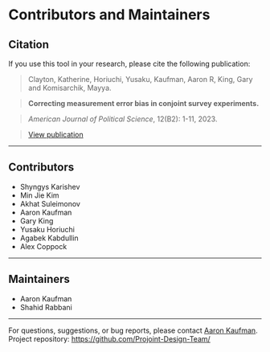 # Contributors and Maintainers

## Citation

If you use this tool in your research, please cite the following publication:

> Clayton, Katherine, Horiuchi, Yusaku, Kaufman, Aaron R, King, Gary and Komisarchik, Mayya.
  
> **Correcting measurement error bias in conjoint survey experiments.**  

> *American Journal of Political Science*, 12(B2): 1-11, 2023.  

> <u><a href="https://gking.harvard.edu/files/gking/files/conerr.pdf">View publication</a></u>

---

## Contributors

- Shyngys Karishev  
- Min Jie Kim  
- Akhat Suleimonov  
- Aaron Kaufman  
- Gary King  
- Yusaku Horiuchi  
- Agabek Kabdullin  
- Alex Coppock  

---

## Maintainers

- Aaron Kaufman  
- Shahid Rabbani

---
For questions, suggestions, or bug reports, please contact <u><a href="mailto:aaronkaufman@nyu.edu">Aaron Kaufman</a></u>.  
Project repository: <u><a href="https://github.com/Projoint-Design-Team/projointdesigntool">https://github.com/Projoint-Design-Team/</a></u>


